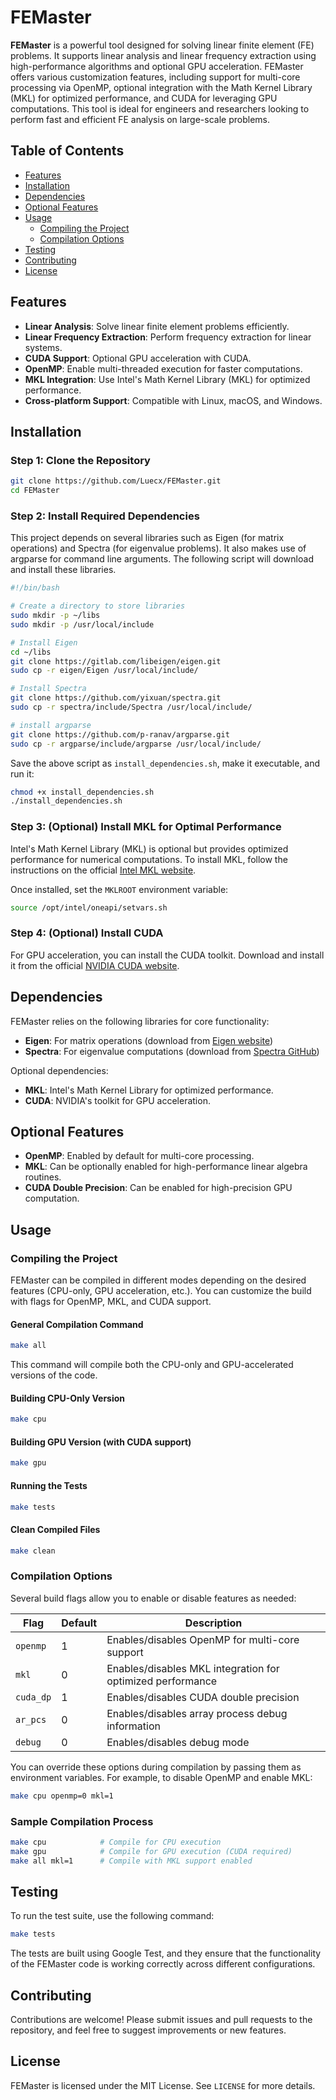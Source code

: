 # FEMaster

**FEMaster** is a powerful tool designed for solving linear finite element (FE) problems. It supports linear analysis and linear frequency extraction using high-performance algorithms and optional GPU acceleration. FEMaster offers various customization features, including support for multi-core processing via OpenMP, optional integration with the Math Kernel Library (MKL) for optimized performance, and CUDA for leveraging GPU computations. This tool is ideal for engineers and researchers looking to perform fast and efficient FE analysis on large-scale problems.

## Table of Contents
- [Features](#features)
- [Installation](#installation)
- [Dependencies](#dependencies)
- [Optional Features](#optional-features)
- [Usage](#usage)
    - [Compiling the Project](#compiling-the-project)
    - [Compilation Options](#compilation-options)
- [Testing](#testing)
- [Contributing](#contributing)
- [License](#license)

## Features
- **Linear Analysis**: Solve linear finite element problems efficiently.
- **Linear Frequency Extraction**: Perform frequency extraction for linear systems.
- **CUDA Support**: Optional GPU acceleration with CUDA.
- **OpenMP**: Enable multi-threaded execution for faster computations.
- **MKL Integration**: Use Intel's Math Kernel Library (MKL) for optimized performance.
- **Cross-platform Support**: Compatible with Linux, macOS, and Windows.

## Installation

### Step 1: Clone the Repository
```bash
git clone https://github.com/Luecx/FEMaster.git
cd FEMaster
```

### Step 2: Install Required Dependencies
This project depends on several libraries such as Eigen (for matrix operations) and Spectra (for eigenvalue problems). It also makes use of argparse for command line arguments. The following script will download and install these libraries.

```bash
#!/bin/bash

# Create a directory to store libraries
sudo mkdir -p ~/libs
sudo mkdir -p /usr/local/include

# Install Eigen
cd ~/libs
git clone https://gitlab.com/libeigen/eigen.git
sudo cp -r eigen/Eigen /usr/local/include/

# Install Spectra
git clone https://github.com/yixuan/spectra.git
sudo cp -r spectra/include/Spectra /usr/local/include/

# install argparse
git clone https://github.com/p-ranav/argparse.git
sudo cp -r argparse/include/argparse /usr/local/include/
```

Save the above script as `install_dependencies.sh`, make it executable, and run it:

```bash
chmod +x install_dependencies.sh
./install_dependencies.sh
```

### Step 3: (Optional) Install MKL for Optimal Performance
Intel's Math Kernel Library (MKL) is optional but provides optimized performance for numerical computations. To install MKL, follow the instructions on the official [Intel MKL website](https://software.intel.com/content/www/us/en/develop/tools/math-kernel-library.html).

Once installed, set the `MKLROOT` environment variable:

```bash
source /opt/intel/oneapi/setvars.sh
```

### Step 4: (Optional) Install CUDA
For GPU acceleration, you can install the CUDA toolkit. Download and install it from the official [NVIDIA CUDA website](https://developer.nvidia.com/cuda-toolkit).

## Dependencies

FEMaster relies on the following libraries for core functionality:
- **Eigen**: For matrix operations (download from [Eigen website](https://eigen.tuxfamily.org/dox/))
- **Spectra**: For eigenvalue computations (download from [Spectra GitHub](https://github.com/yixuan/spectra))

Optional dependencies:
- **MKL**: Intel's Math Kernel Library for optimized performance.
- **CUDA**: NVIDIA's toolkit for GPU acceleration.

## Optional Features

- **OpenMP**: Enabled by default for multi-core processing.
- **MKL**: Can be optionally enabled for high-performance linear algebra routines.
- **CUDA Double Precision**: Can be enabled for high-precision GPU computation.

## Usage

### Compiling the Project

FEMaster can be compiled in different modes depending on the desired features (CPU-only, GPU acceleration, etc.). You can customize the build with flags for OpenMP, MKL, and CUDA support.

#### General Compilation Command
```bash
make all
```

This command will compile both the CPU-only and GPU-accelerated versions of the code.

#### Building CPU-Only Version
```bash
make cpu
```

#### Building GPU Version (with CUDA support)
```bash
make gpu
```

#### Running the Tests
```bash
make tests
```

#### Clean Compiled Files
```bash
make clean
```

### Compilation Options

Several build flags allow you to enable or disable features as needed:

| Flag        | Default | Description                                              |
|-------------|---------|----------------------------------------------------------|
| `openmp`    | 1       | Enables/disables OpenMP for multi-core support            |
| `mkl`       | 0       | Enables/disables MKL integration for optimized performance |
| `cuda_dp`   | 1       | Enables/disables CUDA double precision                    |
| `ar_pcs`    | 0       | Enables/disables array process debug information          |
| `debug`     | 0       | Enables/disables debug mode                               |

You can override these options during compilation by passing them as environment variables. For example, to disable OpenMP and enable MKL:

```bash
make cpu openmp=0 mkl=1
```

### Sample Compilation Process
```bash
make cpu            # Compile for CPU execution
make gpu            # Compile for GPU execution (CUDA required)
make all mkl=1      # Compile with MKL support enabled
```

## Testing

To run the test suite, use the following command:
```bash
make tests
```

The tests are built using Google Test, and they ensure that the functionality of the FEMaster code is working correctly across different configurations.

## Contributing

Contributions are welcome! Please submit issues and pull requests to the repository, and feel free to suggest improvements or new features.

## License

FEMaster is licensed under the MIT License. See `LICENSE` for more details.